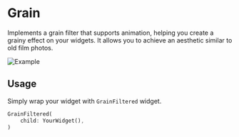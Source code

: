 # Grain

Implements a grain filter that supports animation, helping you create a grainy effect on your widgets. It allows you to achieve an aesthetic similar to old film photos. 

![Example](https://github.com/breitburg/grain/assets/25728414/cd7e5ff1-f0ec-471f-a71f-a4d25a49cee0)

## Usage

Simply wrap your widget with `GrainFiltered` widget.

```dart
GrainFiltered(
    child: YourWidget(),
)
```